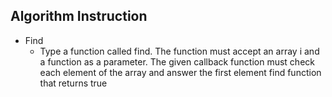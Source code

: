 ## Algorithm Instruction

- Find
    - Type a function called find. The function must accept an array i and a function as a parameter. The given callback function must check each element of the array and answer the first element find function that returns true